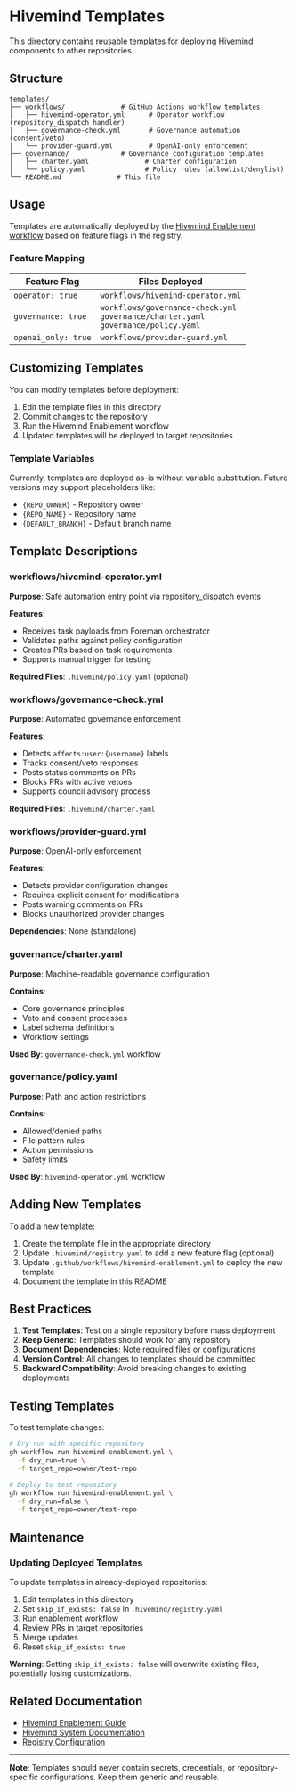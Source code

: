 # Hivemind Templates

This directory contains reusable templates for deploying Hivemind components to other repositories.

## Structure

```
templates/
├── workflows/              # GitHub Actions workflow templates
│   ├── hivemind-operator.yml      # Operator workflow (repository_dispatch handler)
│   ├── governance-check.yml       # Governance automation (consent/veto)
│   └── provider-guard.yml         # OpenAI-only enforcement
├── governance/             # Governance configuration templates
│   ├── charter.yaml              # Charter configuration
│   └── policy.yaml               # Policy rules (allowlist/denylist)
└── README.md              # This file
```

## Usage

Templates are automatically deployed by the [Hivemind Enablement workflow](../../.github/workflows/hivemind-enablement.yml) based on feature flags in the registry.

### Feature Mapping

| Feature Flag | Files Deployed |
|-------------|----------------|
| `operator: true` | `workflows/hivemind-operator.yml` |
| `governance: true` | `workflows/governance-check.yml`<br>`governance/charter.yaml`<br>`governance/policy.yaml` |
| `openai_only: true` | `workflows/provider-guard.yml` |

## Customizing Templates

You can modify templates before deployment:

1. Edit the template files in this directory
2. Commit changes to the repository
3. Run the Hivemind Enablement workflow
4. Updated templates will be deployed to target repositories

### Template Variables

Currently, templates are deployed as-is without variable substitution. Future versions may support placeholders like:

- `{REPO_OWNER}` - Repository owner
- `{REPO_NAME}` - Repository name
- `{DEFAULT_BRANCH}` - Default branch name

## Template Descriptions

### workflows/hivemind-operator.yml

**Purpose**: Safe automation entry point via repository_dispatch events

**Features**:
- Receives task payloads from Foreman orchestrator
- Validates paths against policy configuration
- Creates PRs based on task requirements
- Supports manual trigger for testing

**Required Files**: `.hivemind/policy.yaml` (optional)

### workflows/governance-check.yml

**Purpose**: Automated governance enforcement

**Features**:
- Detects `affects:user:{username}` labels
- Tracks consent/veto responses
- Posts status comments on PRs
- Blocks PRs with active vetoes
- Supports council advisory process

**Required Files**: `.hivemind/charter.yaml`

### workflows/provider-guard.yml

**Purpose**: OpenAI-only enforcement

**Features**:
- Detects provider configuration changes
- Requires explicit consent for modifications
- Posts warning comments on PRs
- Blocks unauthorized provider changes

**Dependencies**: None (standalone)

### governance/charter.yaml

**Purpose**: Machine-readable governance configuration

**Contains**:
- Core governance principles
- Veto and consent processes
- Label schema definitions
- Workflow settings

**Used By**: `governance-check.yml` workflow

### governance/policy.yaml

**Purpose**: Path and action restrictions

**Contains**:
- Allowed/denied paths
- File pattern rules
- Action permissions
- Safety limits

**Used By**: `hivemind-operator.yml` workflow

## Adding New Templates

To add a new template:

1. Create the template file in the appropriate directory
2. Update `.hivemind/registry.yaml` to add a new feature flag (optional)
3. Update `.github/workflows/hivemind-enablement.yml` to deploy the new template
4. Document the template in this README

## Best Practices

1. **Test Templates**: Test on a single repository before mass deployment
2. **Keep Generic**: Templates should work for any repository
3. **Document Dependencies**: Note required files or configurations
4. **Version Control**: All changes to templates should be committed
5. **Backward Compatibility**: Avoid breaking changes to existing deployments

## Testing Templates

To test template changes:

```bash
# Dry run with specific repository
gh workflow run hivemind-enablement.yml \
  -f dry_run=true \
  -f target_repo=owner/test-repo

# Deploy to test repository
gh workflow run hivemind-enablement.yml \
  -f dry_run=false \
  -f target_repo=owner/test-repo
```

## Maintenance

### Updating Deployed Templates

To update templates in already-deployed repositories:

1. Edit templates in this directory
2. Set `skip_if_exists: false` in `.hivemind/registry.yaml`
3. Run enablement workflow
4. Review PRs in target repositories
5. Merge updates
6. Reset `skip_if_exists: true`

**Warning**: Setting `skip_if_exists: false` will overwrite existing files, potentially losing customizations.

## Related Documentation

- [Hivemind Enablement Guide](../../docs/HIVEMIND_ENABLEMENT.md)
- [Hivemind System Documentation](../../docs/HIVEMIND.md)
- [Registry Configuration](../registry.yaml)

---

**Note**: Templates should never contain secrets, credentials, or repository-specific configurations. Keep them generic and reusable.

